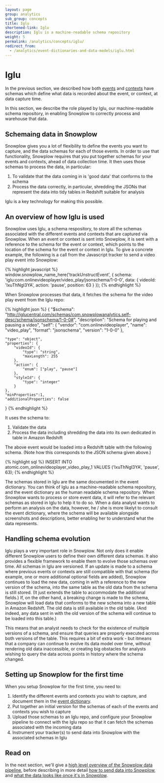 ```yaml
---
layout: page
group: analytics
sub_group: concepts
title: Iglu
shortened-link: Iglu
description: Iglu is a machine-readable schema repository
weight: 5
permalink: /analytics/concepts/iglu/
redirect_from:
  - /analytics/event-dictionaries-and-data-models/iglu.html
---
```


# Iglu

In the previous section, we described how both [events](events.html) and [contexts](contexts.html) have schemas which define what data is recorded about the event, or context, at data capture time.

In this section, we describe the role played by Iglu, our machine-readable schema repository, in enabling Snowplow to correctly process and warehouse that data.

## Schemaing data in Snowplow

Snowplow gives you a lot of flexibility to define the events you want to capture, and the data schemas for each of those events. In order to use that functionality, Snowplow requires that you put together schemas for your events and contexts, ahead of data collection time. It then uses those schemas to process the data, in particular:

1. To validate that the data coming in is 'good data' that conforms to the schema
2. Process the data correctly, in particular, shredding the JSONs that represent the data into tidy tables in Redshift suitable for analysis

Iglu is a key technology for making this possible.

## An overview of how Iglu is used

Snowplow uses Iglu, a schema respository, to store all the schemas associated with the different events and contexts that are captured via Snowplow. When an event or context is sent into Snowplow, it is sent with a reference to the schema for the event or context, which points to the location of the schema for the event or context in Iglu. To give a concrete example, the following is a call from the Javascript tracker to send a video play event into Snowplow:

{% highlight javascript %}
window.snowplow_name_here('trackUnstructEvent', {
    schema: 'iglu:com.onlinevideoplayer/video_play/jsonschema/1-0-0',
    data: {
        videoId: 'IxuThNgl3YA',
        action: 'pause',
        position: 63
    }
});
{% endhighlight %}

When Snowplow processes that data, it fetches the schema for the video play event from the Iglu repo:

{% highlight json %}
{
    "$schema": "http://iglucentral.com/schemas/com.snowplowanalytics.self-desc/schema/jsonschema/1-0-0#",
    "description": "Schema for playing and pausing a video",
    "self": {
        "vendor": "com.onlinevideoplayer",
        "name": "video_play",
        "format": "jsonschema",
        "version": "1-0-0"
    },

    "type": "object",
    "properties": {
    	"videoId": {
            "type": "string",
            "maxLength": 255
        },
        "action": {
            "enum": ["play", "pause"]
        },
        "styleId": {
            "type": "integer"
        }
    },
    "minProperties":1,
    "additionalProperties": false
}
{% endhighlight %}

It uses the schema to:

1. Validate the data
2. Process the data including shredding the data into its own dedicated in table in Amazon Redshift

The above event would be loaded into a Redshift table with the following schema. (Note how this corresponds to the JSON schema given above.)

{% highlight sql %}
INSERT INTO atomic.com_onlinevideoplayer_video_play_1
VALUES ('IxuThNgl3YA', 'pause', 63);
{% endhighlight %}

The schemas stored in Iglu are the same documented in the event dictionary. You can think of Iglu as a machine-readable schema repository, and the event dictionary as the human readable schema repository. When Snowplow wants to process or store event data, it will refer to the relevant schemas as stored in Iglu to help it to do so. When a data analyst wants to perform an analysis on the data, however, he / she is more likelyt to consult the event dictionary, where the schema will be available alongside screenshots and descriptions, better enabling her to understand what the data represents.

## Handling schema evolution

Iglu plays a very important role in Snowplow. Not only does it enable different Snowplow users to define their own different data schemas. It also provides a flexible framework to enable them to evolve those schemas over time. All schemas in Iglu are versioned. If an update is made to a schema where previous events or contexts are still compatible with that schema (for example, one or more additional optional fields are added), Snowplow continues to load the new data, coming in with a reference to the new version of the schema, into the same table as the old data from the schema is still stored. (It just extends the table to accommodate the additional fields.) If, on the other hand, a breaking change is made to the schema, Snowplow will load data that conforms to the new schema into a new table in Amazon Redshift. The old data is still available in the old table. (And indeed, any data sent in with the old version of the schema will continue to be loaded into this table.)

This means that an analyst needs to check for the existence of multiple versions of a schema, and ensure that queries are properly executed across both versions of the table. This requires a bit of extra work - but itmeans that a company can continue to evolve its data model over time, without rendering old data inaccessible, or creating big obstacles for analysts wishing to query the data across points in history where the schema changed.

## Setting up Snowplow for the first time

When you setup Snowplow for the first time, you need to:

1. Identify the different events and contexts you wish to capture, and document them in the [event dictionary](event-dictionaries-and-schemas.html).
2. Put together an initial version for the schemas of each of the events and contexts you wish to capture
3. Upload those schemas to an Iglu repo, and configure your Snowplow pipeline to connect with the Iglu repo so that it can fetch the schemas associated with the incoming data
4. Instrument your tracker(s) to send data into Snowplow with the associated schemas in Iglu

## Read on

In the next section, we'll give a [high level overview of the Snowplow data pipeline](collection-enrichment-modeling-analysis.html), before describing in more detail [how to send data into Snowplow](sending-data-into-snowplow.html), and [what the data looks like once it's in Snowplow](viewing-the-event-data-in-snowplow.html).
